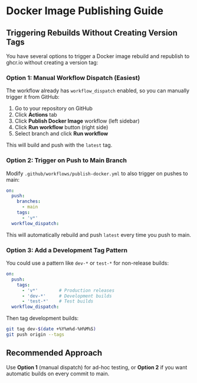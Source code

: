 # Docker Image Publishing Guide

## Triggering Rebuilds Without Creating Version Tags

You have several options to trigger a Docker image rebuild and republish to ghcr.io without creating a version tag:

### Option 1: Manual Workflow Dispatch (Easiest)

The workflow already has `workflow_dispatch` enabled, so you can manually trigger it from GitHub:

1. Go to your repository on GitHub
2. Click **Actions** tab
3. Click **Publish Docker Image** workflow (left sidebar)
4. Click **Run workflow** button (right side)
5. Select branch and click **Run workflow**

This will build and push with the `latest` tag.

### Option 2: Trigger on Push to Main Branch

Modify `.github/workflows/publish-docker.yml` to also trigger on pushes to main:

```yaml
on:
  push:
    branches:
      - main
    tags:
      - 'v*'
  workflow_dispatch:
```

This will automatically rebuild and push `latest` every time you push to main.

### Option 3: Add a Development Tag Pattern

You could use a pattern like `dev-*` or `test-*` for non-release builds:

```yaml
on:
  push:
    tags:
      - 'v*'        # Production releases
      - 'dev-*'     # Development builds
      - 'test-*'    # Test builds
  workflow_dispatch:
```

Then tag development builds:
```bash
git tag dev-$(date +%Y%m%d-%H%M%S)
git push origin --tags
```

## Recommended Approach

Use **Option 1** (manual dispatch) for ad-hoc testing, or **Option 2** if you want automatic builds on every commit to main.
